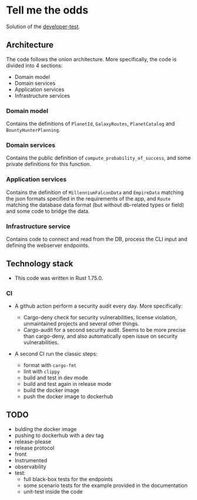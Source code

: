 # Tell me the odds

Solution of the [developer-test](https://github.com/lioncowlionant/developer-test).

## Architecture

The code follows the onion architecture. More specifically, the code is divided into 4 sections:

- Domain model
- Domain services
- Application services
- Infrastructure services

### Domain model

Contains the definitions of `PlanetId`, `GalaxyRoutes`, `PlanetCatalog` and `BountyHunterPlanning`.

### Domain services

Contains the public definition of `compute_probability_of_success`, and some private definitions for this function.

### Application services

Contains the definition of `MillenniumFalconData` and `EmpireData` matching the json formats specified in the requirements of the app, and `Route` matching the database data format (but without db-related types or field) and some code to bridge the data.

### Infrastructure service

Contains code to connect and read from the DB, process the CLI input and defining the webserver endpoints.

## Technology stack

- This code was written in Rust 1.75.0.

### CI

- A github action perform a security audit every day. More specifically:
  - Cargo-deny check for security vulnerabilities, license violation, unmaintained projects and several other things.
  - Cargo-audit for a second security audit. Seems to be more precise than cargo-deny, and also automatically open issue on security vulnerabilities.
- A second CI run the classic steps:

  - format with `cargo-fmt`
  - lint with `clippy`
  - build and test in dev mode
  - build and test again in release mode
  - build the docker image
  - push the docker image to dockerhub

## TODO

- bulding the docker image
- pushing to dockerhub with a dev tag
- release-please
- release protocol
- front
- Instrumented
- observability
- test:
  - full black-box tests for the endpoints
  - some scenario tests for the example provided in the documentation
  - unit-test inside the code
